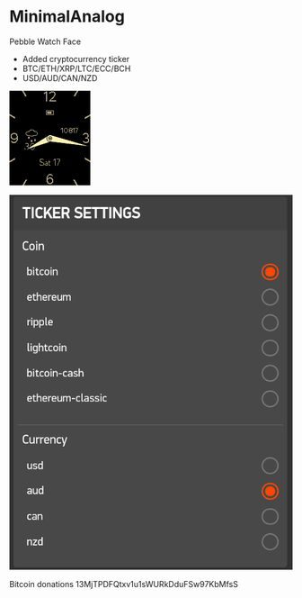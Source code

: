 # MinimalAnalog
Pebble Watch Face

- Added cryptocurrency ticker
 - BTC/ETH/XRP/LTC/ECC/BCH
 - USD/AUD/CAN/NZD

![Alt text](screenshots/analog-btc.png?raw=true "Watch")

![Alt text](screenshots/config.png?raw=true "Config")

Bitcoin donations 13MjTPDFQtxv1u1sWURkDduFSw97KbMfsS
